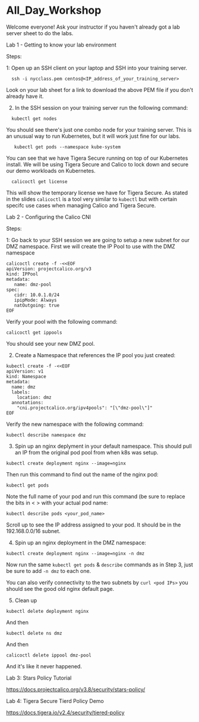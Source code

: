 # All_Day_Workshop

Welcome everyone! Ask your instructor if you haven't already got a lab server sheet to do the labs.

Lab 1 - Getting to know your lab environment

Steps:

1: Open up an SSH client on your laptop and SSH into your training server.
  ```
    ssh -i nycclass.pem centos@<IP_address_of_your_training_server>
  ```
   Look on your lab sheet for a link to download the above PEM file if you don't already have it.
   
2. In the SSH session on your training server run the following command:
```
  kubectl get nodes
```
   You should see there's just one combo node for your training server. This is an unusual way to run Kubernetes, but it will work just fine for our labs.
```
   kubectl get pods --namespace kube-system
```
   You can see that we have Tigera Secure running on top of our Kubernetes install. We will be using Tigera Secure and Calico to lock down and secure our demo workloads on Kubernetes.
```
  calicoctl get license
```
   This will show the temporary license we have for Tigera Secure. As stated in the slides ```calicoctl``` is a tool very similar to ```kubectl``` but with certain specifc use cases when managing Calico and Tigera Secure. 

Lab 2 - Configuring the Calico CNI

Steps:

1: Go back to your SSH session we are going to setup a new subnet for our DMZ namespace. First we will create the IP Pool to use with the DMZ namespace

```
calicoctl create -f -<<EOF
apiVersion: projectcalico.org/v3
kind: IPPool
metadata:
   name: dmz-pool
spec:
   cidr: 10.0.1.0/24
   ipipMode: Always
   natOutgoing: true
EOF
```
Verify your pool with the following command:
```
calicoctl get ippools
``` 
You should see your new DMZ pool.

2. Create a Namespace that references the IP pool you just created:

```
kubectl create -f -<<EOF
apiVersion: v1
kind: Namespace
metadata:
  name: dmz
  labels:
    location: dmz
  annotations:
    "cni.projectcalico.org/ipv4pools": "[\"dmz-pool\"]"
EOF
```
Verify the new namespace with the following command:
```
kubectl describe namespace dmz
```
3. Spin up an nginx deplyment in your default namespace. This should pull an IP from the original pod pool from when k8s was setup. 
```
kubectl create deployment nginx --image=nginx
```
Then run this command to find out the name of the nginx pod:
```
kubectl get pods
```
Note the full name of your pod and run this command (be sure to replace the bits in < > with your actual pod name:
```
kubectl describe pods <your_pod_name>
```
Scroll up to see the IP address assigned to your pod. It should be in the 192.168.0.0/16 subnet.

4. Spin up an nginx deployment in the DMZ namespace:
```
kubectl create deployment nginx --image=nginx -n dmz
```
Now run the same ```kubectl get pods``` & ```describe``` commands as in Step 3, just be sure to add ```-n dmz``` to each one.

You can also verify connectivity to the two subnets by ```curl <pod IPs>``` you should see the good old nginx default page.

5. Clean up 

```
kubectl delete deployment nginx
```
And then
```
kubectl delete ns dmz
```
And then
```
calicoctl delete ippool dmz-pool
```
And it's like it never happened. 

Lab 3: Stars Policy Tutorial

https://docs.projectcalico.org/v3.8/security/stars-policy/

Lab 4: Tigera Secure Tierd Policy Demo

https://docs.tigera.io/v2.4/security/tiered-policy
